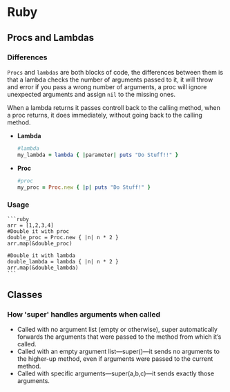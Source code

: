 # Ruby
## Procs and Lambdas
### Differences
`Procs` and `lambdas` are both blocks of code, the differences between them is that a lambda checks the number of arguments passed to it, it will throw and error if you pass a wrong number of arguments, a proc will ignore unexpected arguments and assign `nil` to the missing ones.

When a lambda returns it passes controll back to the calling method, when a proc returns, it does immediately, without going back to the calling method.

- **Lambda**
    ```ruby
    #lambda
    my_lambda = lambda { |parameter| puts "Do Stuff!!" }
    ```
    
- **Proc**
    ```ruby
    #proc
    my_proc = Proc.new { |p| puts "Do Stuff!" }
    ```
### Usage
    ```ruby
    arr = [1,2,3,4]
    #Double it with proc
    double_proc = Proc.new { |n| n * 2 }
    arr.map(&double_proc)
    
    #Double it with lambda
    double_lambda = lambda { |n| n * 2 }
    arr.map(&double_lambda)
    ```
## Classes
 ### How 'super' handles arguments when called
 - Called with no argument list (empty or otherwise), super automatically forwards the arguments that were passed to the method from which it’s called.
 - Called with an empty argument list—super()—it sends no arguments to the
higher-up method, even if arguments were passed to the current method.
 - Called with specific arguments—super(a,b,c)—it sends exactly those
arguments.
 